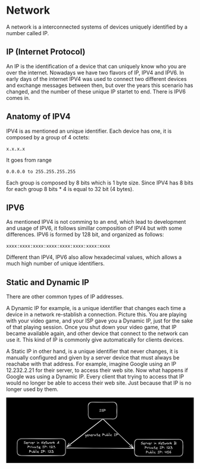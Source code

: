 # Network

A network is a interconnected systems of devices uniquely identified by a number called IP.

## IP (Internet Protocol)

An IP is the identification of a device that can uniquely know who you are over the internet. Nowadays we have two flavors of IP, IPV4 and IPV6.
In early days of the internet IPV4 was used to connect two different devices and exchange messages between then, but over the years this scenario has changed, and the number of these unique IP startet to end. There is IPV6 comes in.

## Anatomy of IPV4

IPV4 is as mentioned an unique identifier. Each device has one, it is composed by a group of 4 octets:

    x.x.x.x

It goes from range

    0.0.0.0 to 255.255.255.255

Each group is composed by 8 bits which is 1 byte size. Since IPV4 has 8 bits for each group 8 bits * 4 is equal to 32 bit (4 bytes).

## IPV6

As mentioned IPV4 is not comming to an end, which lead to development and usage of IPV6, it follows simillar composition of IPV4 but with some differences.
IPV6 is formed by 128 bit, and organized as follows:

    xxxx:xxxx:xxxx:xxxx:xxxx:xxxx:xxxx:xxxx

Different than IPV4, IPV6 also allow hexadecimal values, which allows a much high number of unique identifiers.

## Static and Dynamic IP

There are other common types of IP addresses.

A Dynamic IP for example, is a unique identifier that changes each time a device in a network re-stablish a connection. Picture this. You are playing with your video game, and your ISP gave you a Dynamic IP, just for the sake of that playing session. Once you shut down your video game, that IP became available again, and other device that connect to the network can use it. This kind of IP is commonly give automatically for clients devices.

A Static IP in other hand, is a unique identifier that never changes, it is manually configured and given by a server device that must always be reachabe with that address.
For example, imagine Google using an IP 12.232.2.21 for their server, to access their web site. Now what happens if Google was using a Dynamic IP. Every client that trying to access that IP would no longer be able to access their web site. Just because that IP is no longer used by them.

![](/images/5.png)